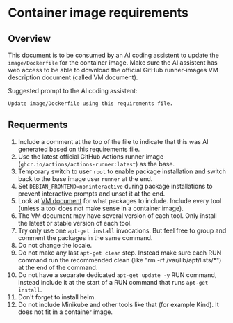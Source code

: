# Container image requirements

## Overview
This document is to be consumed by an AI coding assistent to update the `image/Dockerfile` for the container image. Make sure the AI assistent has web access to be able to download the official GitHub runner-images VM description document (called VM document).

Suggested prompt to the AI coding assistent:
```
Update image/Dockerfile using this requirements file.
```

## Requerments
1. Include a comment at the top of the file to indicate that this was AI generated based on this requirements file.
1. Use the latest official GitHub Actions runner image (`ghcr.io/actions/actions-runner:latest`) as the base.
1. Temporary switch to user `root` to enable package installation and switch back to the base image user `runner` at the end.
1. Set `DEBIAN_FRONTEND=noninteractive` during package installations to prevent interactive prompts and unset it at the end.
1. Look at [VM document](https://github.com/actions/runner-images/blob/main/images/ubuntu/Ubuntu2204-Readme.md) for what packages to include. Include every tool (unless a tool does not make sense in a container image).
1. The VM document may have several version of each tool. Only install the latest or stable version of each tool.
1. Try only use one `apt-get install` invocations. But feel free to group and comment the packages in the same command.
1. Do not change the locale.
1. Do not make any last `apt-get clean` step. Instead make sure each RUN command run the recommended clean (like "rm -rf /var/lib/apt/lists/*") at the end of the command.
1. Do not have a separate dedicated `apt-get update -y` RUN command, instead include it at the start of a RUN command that runs `apt-get install`.
1. Don't forget to install helm.
1. Do not include Minikube and other tools like that (for example Kind). It does not fit in a container image.
